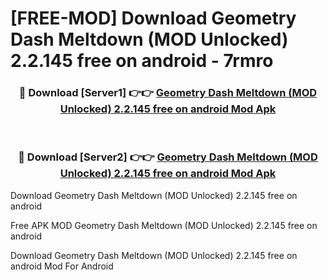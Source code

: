 # [FREE-MOD] Download Geometry Dash Meltdown (MOD Unlocked) 2.2.145 free on android - 7rmro


<div align="center">
<h3>🔴 Download [Server1] 👉👉 <a href="https://apk-comot.site?title=Geometry_Dash_Meltdown_(MOD_Unlocked)_2.2.145_free_on_android">Geometry Dash Meltdown (MOD Unlocked) 2.2.145 free on android Mod Apk</a></h3><br>

<h3>🔴 Download [Server2] 👉👉 <a href="https://apk-comot.site?title=Geometry_Dash_Meltdown_(MOD_Unlocked)_2.2.145_free_on_android">Geometry Dash Meltdown (MOD Unlocked) 2.2.145 free on android Mod Apk</a></h3>
</div>



Download Geometry Dash Meltdown (MOD Unlocked) 2.2.145 free on android 

Free APK MOD Geometry Dash Meltdown (MOD Unlocked) 2.2.145 free on android 

Download Geometry Dash Meltdown (MOD Unlocked) 2.2.145 free on android Mod For Android
